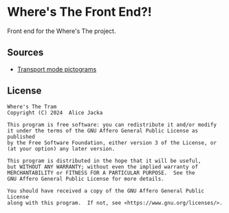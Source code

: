 # Where's The Front End?!

Front end for the Where's The project.

## Sources 

- [Transport mode pictograms](https://discover.data.vic.gov.au/dataset/transport-mode-pictograms)

## License

    Where's The Tram
    Copyright (C) 2024  Alice Jacka

    This program is free software: you can redistribute it and/or modify
    it under the terms of the GNU Affero General Public License as published
    by the Free Software Foundation, either version 3 of the License, or
    (at your option) any later version.

    This program is distributed in the hope that it will be useful,
    but WITHOUT ANY WARRANTY; without even the implied warranty of
    MERCHANTABILITY or FITNESS FOR A PARTICULAR PURPOSE.  See the
    GNU Affero General Public License for more details.

    You should have received a copy of the GNU Affero General Public License
    along with this program.  If not, see <https://www.gnu.org/licenses/>.
